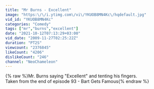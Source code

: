 ```yaml
---
title: "Mr Burns - Excellent"
image: "https:\/\/i.ytimg.com\/vi\/YKUOB8MN4Kc\/hqdefault.jpg"
vid_id: "YKUOB8MN4Kc"
categories: "Comedy"
tags: ["mr","burns","excellent"]
date: "2021-10-12T07:13:29+03:00"
vid_date: "2009-11-27T02:25:22Z"
duration: "PT2S"
viewcount: "2376845"
likeCount: "4206"
dislikeCount: "246"
channel: "NeoChameleon"
---
```

{% raw %}Mr. Burns saying &quot;Excellent&quot; and tenting his fingers.<br />Taken from the end of episode 93 - Bart Gets Famous{% endraw %}
